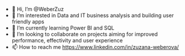 - 👋 Hi, I’m @WeberZuz
- 👀 I’m interested in Data and IT business analysis and building user friendly apps
- 🌱 I’m currently learning Power BI and SQL
- 💞️ I’m looking to collaborate on projects aiming for improved performance, effectivity and user experience
- 📫 How to reach me https://www.linkedin.com/in/zuzana-weberova/

<!---
WeberZuz/WeberZuz is a ✨ special ✨ repository because its `README.md` (this file) appears on your GitHub profile.
You can click the Preview link to take a look at your changes.
--->
